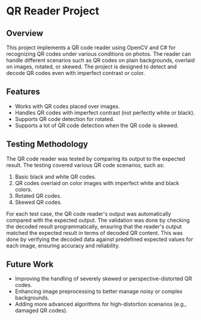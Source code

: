 # QR Reader Project

## Overview
This project implements a QR code reader using OpenCV and C# for recognizing QR codes under various conditions on photos. The reader can handle different scenarios such as QR codes on plain backgrounds, overlaid on images, rotated, or skewed. The project is designed to detect and decode QR codes even with imperfect contrast or color.

## Features
- Works with QR codes placed over images.
- Handles QR codes with imperfect contrast (not perfectly white or black).
- Supports QR code detection for rotated.
- Supports a lot of QR code detection when the QR code is skewed.

## Testing Methodology
The QR code reader was tested by comparing its output to the expected result. The testing covered various QR code scenarios, such as:
1. Basic black and white QR codes.
2. QR codes overlaid on color images with imperfect white and black colors.
3. Rotated QR codes.
4. Skewed QR codes.

For each test case, the QR code reader's output was automatically compared with the expected output. The validation was done by checking the decoded result programmatically, ensuring that the reader's output matched the expected result in terms of decoded QR content. This was done by verifying the decoded data against predefined expected values for each image, ensuring accuracy and reliability.

## Future Work
- Improving the handling of severely skewed or perspective-distorted QR codes.
- Enhancing image preprocessing to better manage noisy or complex backgrounds.
- Adding more advanced algorithms for high-distortion scenarios (e.g., damaged QR codes).
